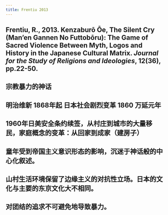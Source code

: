 ```yaml
---
title: Frentiu 2013
---
```


## Frentiu, R., 2013. Kenzaburō Ōe, The Silent Cry (Man’en Gannen No Futtobōru): The Game of Sacred Violence Between Myth, Logos and History in the Japanese Cultural Matrix. _Journal for the Study of Religions and Ideologies_, 12(36), pp.22-50.
## 宗教暴力的神话
## 明治维新 1868年起 日本社会剧烈变革 1860 万延元年
## 1960年日美安全条约续签，从村庄到城市的大量移民，家庭概念的变革：从回家到成家（建房子）
## 童年受到帝国主义意识形态的影响，沉迷于神话般的中心化叙述。
## 山村生活环境保留了边缘主义的对抗性立场。日本的文化与主要的东京文化大不相同。
## 对团结的追求不可避免地导致暴力。
##
